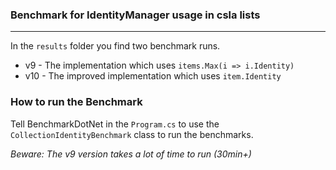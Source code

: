 ### Benchmark for IdentityManager usage in csla lists
----

In the `results` folder you find two benchmark runs.
* v9 - The implementation which uses `items.Max(i => i.Identity)`
* v10 - The improved implementation which uses `item.Identity`

### How to run the Benchmark

Tell BenchmarkDotNet in the `Program.cs` to use the `CollectionIdentityBenchmark` class to run the benchmarks.

*Beware: The v9 version takes a lot of time to run (30min+)* 